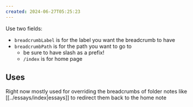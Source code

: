 ```yaml
---
created: 2024-06-27T05:25:23
---
```

Use two fields:
- `breadcrumbLabel` is for the label you want the breadcrumb to have
- `breadcrumbPath` is for the path you want to go to
	- be sure to have slash as a prefix!
	- `/index` is for home page

## Uses
Right now mostly used for overriding the breadcrumbs of folder notes like [[../essays/index|essays]] to redirect them back to the home note

